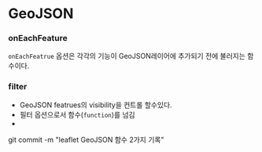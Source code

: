 # GeoJSON

### onEachFeature

`onEachFeatrue` 옵션은 각각의 기능이 GeoJSON레이어에 추가되기 전에 불러지는 함수이다.

### filter

- GeoJSON featrues의 visibility을 컨트롤 할수있다.
- 필터 옵션으로서 함수(`function`)를 넘김
-

git commit -m "leaflet GeoJSON 함수 2가지 기록"
